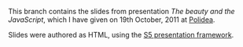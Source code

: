 This branch contains the slides from presentation _The beauty and the JavaScript_, which I have given on 19th October, 2011 at [Polidea](http://www.polidea.pl).

Slides were authored as HTML, using the [S5 presentation framework](http://meyerweb.com/eric/tools/s5/).
